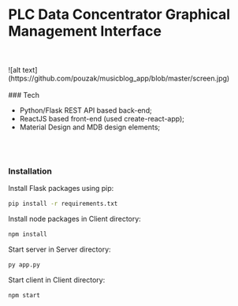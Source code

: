 # PLC Data Concentrator Graphical Management Interface</br>



</br>
</br>
![alt text](https://github.com/pouzak/musicblog_app/blob/master/screen.jpg)
</br>
</br>
### Tech

 - Python/Flask REST API based back-end;
 - ReactJS based front-end (used create-react-app);
 - Material Design and MDB design elements;
 
 </br>
</br>

### Installation


 Install Flask packages using pip:
 ```sh
pip install -r requirements.txt
```

Install node packages in Client directory: 

 ```sh
npm install
```
Start server in Server directory:
 ```sh
py app.py
```

Start client in Client directory:
 ```sh
npm start
```

